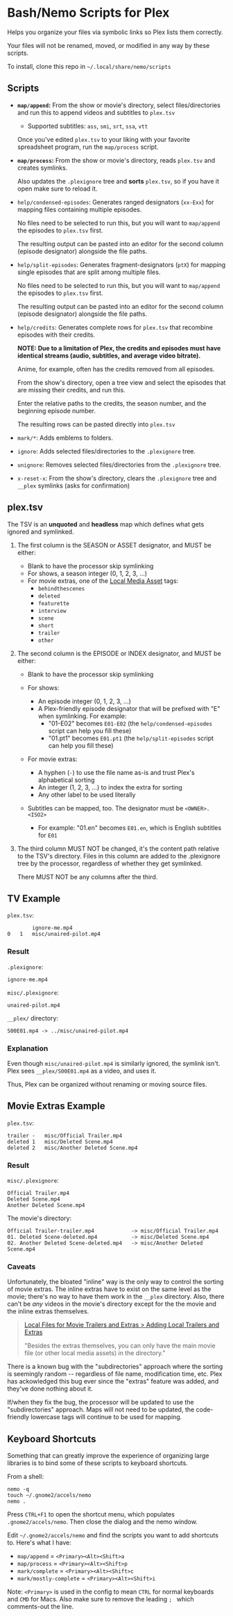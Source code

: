 # Bash/Nemo Scripts for Plex

Helps you organize your files via symbolic links so Plex lists them correctly.

Your files will not be renamed, moved, or modified in any way by these scripts.

To install, clone this repo in `~/.local/share/nemo/scripts`

## Scripts
- **`map/append`:** From the show or movie's directory, select files/directories and run this to append videos and subtitles to `plex.tsv`
    - Supported subtitles: `ass`, `smi`, `srt`, `ssa`, `vtt`

    Once you've edited `plex.tsv` to your liking with your favorite spreadsheet program, run the `map/process` script.

- **`map/process`:** From the show or movie's directory, reads `plex.tsv` and creates symlinks.

    Also updates the `.plexignore` tree and **sorts** `plex.tsv`, so if you have it open make sure to reload it.

- `help/condensed-episodes`: Generates ranged designators (`xx-Exx`) for mapping files containing multiple episodes.

    No files need to be selected to run this, but you will want to `map/append` the episodes to `plex.tsv` first.

    The resulting output can be pasted into an editor for the second column (episode designator) alongside the file paths.

- `help/split-episodes`: Generates fragment-designators (`ptX`) for mapping single episodes that are split among multiple files.

    No files need to be selected to run this, but you will want to `map/append` the episodes to `plex.tsv` first.

    The resulting output can be pasted into an editor for the second column (episode designator) alongside the file paths.

- `help/credits`: Generates complete rows for `plex.tsv` that recombine episodes with their credits.

    **NOTE: Due to a limitation of Plex, the credits and episodes must have identical streams (audio, subtitles, and average video bitrate).**

    Anime, for example, often has the credits removed from all episodes.

    From the show's directory, open a tree view and select the episodes that are missing their credits, and run this.

    Enter the relative paths to the credits, the season number, and the beginning episode number.

    The resulting rows can be pasted directly into `plex.tsv`

- `mark/*`: Adds emblems to folders.

- `ignore`: Adds selected files/directories to the `.plexignore` tree.

- `unignore`: Removes selected files/directories from the `.plexignore` tree.

- `x-reset-x`: From the show's directory, clears the `.plexignore` tree and `__plex` symlinks (asks for confirmation)

## plex.tsv
The TSV is an **unquoted** and **headless** map which defines what gets ignored and symlinked.

1. The first column is the SEASON or ASSET designator, and MUST be either:
    - Blank to have the processor skip symlinking
    - For shows, a season integer (0, 1, 2, 3, ...)
    - For movie extras, one of the [Local Media Asset](https://support.plex.tv/articles/local-files-for-trailers-and-extras/) tags:
        - `behindthescenes`
        - `deleted`
        - `featurette`
        - `interview`
        - `scene`
        - `short`
        - `trailer`
        - `other`

2. The second column is the EPISODE or INDEX designator, and MUST be either:
    - Blank to have the processor skip symlinking
    - For shows:
        - An episode integer (0, 1, 2, 3, ...)
        - A Plex-friendly episode designator that will be prefixed with "E" when symlinking. For example:
            - "01-E02" becomes `E01-E02` (the `help/condensed-episodes` script can help you fill these)
            - "01.pt1" becomes `E01.pt1` (the `help/split-episodes` script can help you fill these)
    - For movie extras:
        - A hyphen (`-`) to use the file name as-is and trust Plex's alphabetical sorting
        - An integer (1, 2, 3, ...) to index the extra for sorting
        - Any other label to be used literally
        
    - Subtitles can be mapped, too. The designator must be `<OWNER>.<ISO2>`
        - For example: "01.en" becomes `E01.en`, which is English subtitles for `E01`

3. The third column MUST NOT be changed, it's the content path relative to the TSV's directory.
    Files in this column are added to the .plexignore tree by the processor,
    regardless of whether they get symlinked.

    There MUST NOT be any columns after the third.

## TV Example
`plex.tsv`:
```
		ignore-me.mp4
0	1	misc/unaired-pilot.mp4
```

### Result
`.plexignore`:
```
ignore-me.mp4
```

`misc/.plexignore`:
```
unaired-pilot.mp4
```

`__plex/` directory:
```
S00E01.mp4 -> ../misc/unaired-pilot.mp4
```

### Explanation
Even though `misc/unaired-pilot.mp4` is similarly ignored, the symlink isn't. Plex sees `__plex/S00E01.mp4` as a video, and uses it.

Thus, Plex can be organized without renaming or moving source files.

## Movie Extras Example
`plex.tsv`:
```
trailer	-	misc/Official Trailer.mp4
deleted	1	misc/Deleted Scene.mp4
deleted	2	misc/Another Deleted Scene.mp4
```

### Result
`misc/.plexignore`:
```
Official Trailer.mp4
Deleted Scene.mp4
Another Deleted Scene.mp4
```

The movie's directory:
```
Official Trailer-trailer.mp4            -> misc/Official Trailer.mp4
01. Deleted Scene-deleted.mp4           -> misc/Deleted Scene.mp4
02. Another Deleted Scene-deleted.mp4   -> misc/Another Deleted Scene.mp4
```

### Caveats
Unfortunately, the bloated "inline" way is the only way to control the sorting of movie extras.
The inline extras have to exist on the same level as the movie; there's no way to have them work in the `__plex` directory.
Also, there can't be *any* videos in the movie's directory except for the the movie and the inline extras themselves.

> [Local Files for Movie Trailers and Extras > Adding Local Trailers and Extras](https://support.plex.tv/articles/local-files-for-trailers-and-extras/)
>
> "Besides the extras themselves, you can only have the main movie file (or other local media assets) in the directory."

There is a known bug with the "subdirectories" approach where the sorting is seemingly random -- regardless of file name, modification time, etc.
Plex has ackowledged this bug ever since the "extras" feature was added, and they've done nothing about it.

If/when they fix the bug, the processor will be updated to use the "subdirectories" approach. Maps will not need to be updated, the code-friendly lowercase tags will continue to be used for mapping.

## Keyboard Shortcuts
Something that can greatly improve the experience of organizing large libraries is to bind some of these scripts to keyboard shortcuts.

From a shell:

```
nemo -q
touch ~/.gnome2/accels/nemo
nemo .
```

Press `CTRL+F1` to open the shortcut menu, which populates `.gnome2/accels/nemo`. Then close the dialog and the nemo window.

Edit `~/.gnome2/accels/nemo` and find the scripts you want to add shortcuts to. Here's what I have:

- `map/append` = `<Primary><Alt><Shift>a`
- `map/process` = `<Primary><Alt><Shift>p`
- `mark/complete` = `<Primary><Alt><Shift>c`
- `mark/mostly-complete` = `<Primary><Alt><Shift>i`

Note: `<Primary>` is used in the config to mean `CTRL` for normal keyboards and `CMD` for Macs. Also make sure to remove the leading `; ` which comments-out the line.

